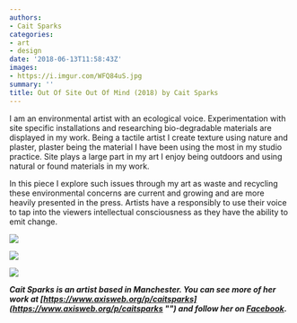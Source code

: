 ```yaml
---
authors:
- Cait Sparks
categories:
- art
- design
date: '2018-06-13T11:58:43Z'
images:
- https://i.imgur.com/WFQ84uS.jpg
summary: ''
title: Out Of Site Out Of Mind (2018) by Cait Sparks
---
```

I am an environmental artist with an ecological voice. Experimentation with site specific installations and researching bio-degradable materials are displayed in my work. Being a tactile artist I create texture using nature and plaster, plaster being the material I have been using the most in my studio practice. Site plays a large part in my art I enjoy being outdoors and using natural or found materials in my work.
 
In this piece I explore such issues through my art as waste and recycling these environmental concerns are current and growing and are more heavily presented in the press.  Artists have a responsibly to use their voice to tap into the viewers intellectual consciousness as they have the ability to emit change.

![](https://i.imgur.com/WXp5997.jpg "")

![](https://i.imgur.com/41KQbLR.jpg "")

![](https://i.imgur.com/WFQ84uS.jpg "")

_**Cait Sparks is an artist based in Manchester. You can see more of her work at [https://www.axisweb.org/p/caitsparks](https://www.axisweb.org/p/caitsparks "") and follow her on [Facebook](https://www.facebook.com/studiosparks/ "").**_